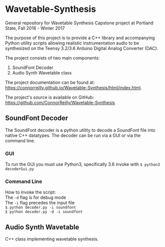 # Wavetable-Synthesis
General repository for Wavetable Synthesis Capstone project at Portland State, Fall 2016 - Winter 2017

The purpose of this project is to provide a C++ library and accompanying Python utility scripts allowing realistic instrumentation audio to be synthesized on the Teensy 3.2/3.6 Arduino Digital Analog Converter (DAC). 

The project consists of two main components:

1. SoundFont Decoder
2. Audio Synth Wavetable class

The project documentation can be found at: https://connorreilly.github.io/Wavetable-Synthesis/html/index.html.

The project's source is available on GitHub: https://github.com/ConnorReilly/Wavetable-Synthesis

## SoundFont Decoder

The SoundFont decoder is a python utility to decode a SoundFont file into native C++ datatypes. The decoder can be run via a GUI or via the command line. 

### GUI
To run the GUI you must use Python3, specifically 3.6
invoke with `$ python3 decoderGui.py`  

### Command Line
How to invoke the script:  
The `-d` flag is for debug mode  
The `-i` flag precedes the input file  
`$ python decoder.py -i soundfont`  
`$ python decoder.py -d -i soundfont`  

## Audio Synth Wavetable

C++ class implementing wavetable synthesis.

